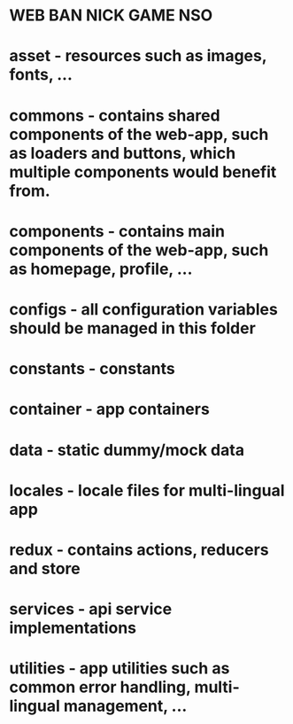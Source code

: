 # WEB BAN NICK GAME NSO
# asset - resources such as images, fonts, ...
# commons - contains shared components of the web-app, such as loaders and buttons, which multiple components would benefit from.
# components - contains main components of the web-app, such as homepage, profile, ...
# configs - all configuration variables should be managed in this folder
# constants - constants
# container - app containers
# data - static dummy/mock data
# locales - locale files for multi-lingual app
# redux - contains actions, reducers and store
# services - api service implementations
# utilities - app utilities such as common error handling, multi-lingual management, ...
